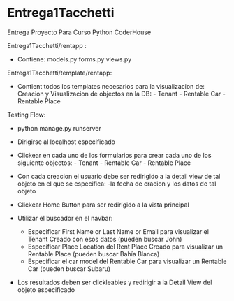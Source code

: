 # Entrega1Tacchetti

Entrega Proyecto Para Curso Python CoderHouse

Entrega1Tacchetti/rentapp :
- Contiene:
    models.py
    forms.py
    views.py

Entrega1Tacchetti/template/rentapp:
- Contient todos los templates necesarios para la visualizacion de:
    Creacion y Visualizacion de objectos en la DB:
        - Tenant
        - Rentable Car
        - Rentable Place

Testing Flow:

- python manage.py runserver
- Dirigirse al localhost especificado
- Clickear en cada uno de los formularios para crear cada uno de los siguiente objectos:
        - Tenant
        - Rentable Car
        - Rentable Place
- Con cada creacion el usuario debe ser redirigido a la detail view de tal objeto en el que se especifica:
    -la fecha de cracion y los datos de tal objeto

- Clickear Home Button para ser redirigido a la vista principal

- Utilizar el buscador en el navbar:
    - Especificar First Name or Last Name or Email para visualizar el Tenant Creado con esos datos (pueden buscar John)
    - Especificar Place Location del Rent Place Creado para visualizar un Rentable Place (pueden buscar Bahía Blanca)
    - Especificar el car model del Rentable Car para visualizar un Rentable Car (pueden buscar Subaru)

- Los resultados deben ser clickleables y redirigir a la Detail View del objeto especificado
    

